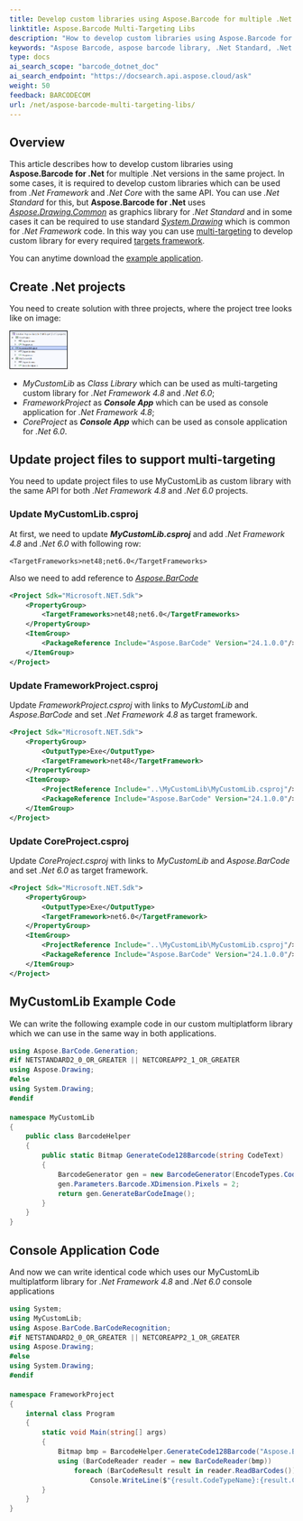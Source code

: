 ```yaml
---
title: Develop custom libraries using Aspose.Barcode for multiple .Net versions in the same project
linktitle: Aspose.Barcode Multi-Targeting Libs
description: "How to develop custom libraries using Aspose.Barcode for multiple .Net versions in the same project"
keywords: "Aspose Barcode, aspose barcode library, .Net Standard, .Net Framework, .Net Core"
type: docs
ai_search_scope: "barcode_dotnet_doc"
ai_search_endpoint: "https://docsearch.api.aspose.cloud/ask"
weight: 50
feedback: BARCODECOM
url: /net/aspose-barcode-multi-targeting-libs/
---
```

## **Overview**
This article describes how to develop custom libraries using **Aspose.Barcode for .Net** for multiple .Net versions in the same project. In some cases, it is required to develop custom libraries which can be used from *.Net Framework* and *.Net Core* with the same API. You can use *.Net Standard* for this, but **Aspose.Barcode for .Net** uses [*Aspose.Drawing.Common*](https://www.nuget.org/packages/Aspose.Drawing.Common/) as graphics library for *.Net Standard* and in some cases it can be required to use standard [*System.Drawing*](https://learn.microsoft.com/dotnet/api/system.drawing) which is common for *.Net Framework* code. In this way you can use [multi-targeting](https://learn.microsoft.com/nuget/create-packages/multiple-target-frameworks-project-file) to develop custom library for every required [targets framework](https://learn.microsoft.com/dotnet/standard/frameworks).

You can anytime download the [example application](aspose.barcode.multitarget.zip).

## **Create .Net projects**
You need to create solution with three projects, where the project tree looks like on image:

<img style="border:1px solid black;" src="three_projects.png" height="20%" width="20%" alt="Projects Tree in solution" />

- *MyCustomLib* as *Class Library* which can be used as multi-targeting custom library for *.Net Framework 4.8* and *.Net 6.0*;
- *FrameworkProject* as ***Console App*** which can be used as console application for *.Net Framework 4.8*;
- *CoreProject* as ***Console App*** which can be used as console application for *.Net 6.0*.

## **Update project files to support multi-targeting**
You need to update project files to use MyCustomLib as custom library with the same API for both *.Net Framework 4.8* and *.Net 6.0* projects.

### **Update MyCustomLib.csproj**
At first, we need to update ***MyCustomLib.csproj*** and add *.Net Framework 4.8* and *.Net 6.0* with following row:

``` text
<TargetFrameworks>net48;net6.0</TargetFrameworks>
```

Also we need to add reference to [*Aspose.BarCode*](https://www.nuget.org/packages/Aspose.BarCode/24.1.0)

``` xml
<Project Sdk="Microsoft.NET.Sdk">
	<PropertyGroup>
		<TargetFrameworks>net48;net6.0</TargetFrameworks>
	</PropertyGroup>
	<ItemGroup>
		<PackageReference Include="Aspose.BarCode" Version="24.1.0.0"/>
	</ItemGroup>
</Project>
```

### **Update FrameworkProject.csproj**
Update *FrameworkProject.csproj* with links to *MyCustomLib* and *Aspose.BarCode* and set *.Net Framework 4.8* as target framework.

``` xml
<Project Sdk="Microsoft.NET.Sdk">
	<PropertyGroup>
		<OutputType>Exe</OutputType>
		<TargetFramework>net48</TargetFramework>
	</PropertyGroup>
	<ItemGroup>
		<ProjectReference Include="..\MyCustomLib\MyCustomLib.csproj"/>
		<PackageReference Include="Aspose.BarCode" Version="24.1.0.0"/>
	</ItemGroup>
</Project>
```

### **Update CoreProject.csproj**
Update *CoreProject.csproj* with links to *MyCustomLib* and *Aspose.BarCode* and set *.Net 6.0* as target framework.

``` xml
<Project Sdk="Microsoft.NET.Sdk">
	<PropertyGroup>
		<OutputType>Exe</OutputType>
		<TargetFramework>net6.0</TargetFramework>
	</PropertyGroup>
	<ItemGroup>
		<ProjectReference Include="..\MyCustomLib\MyCustomLib.csproj"/>
		<PackageReference Include="Aspose.BarCode" Version="24.1.0.0"/>
	</ItemGroup>
</Project>
```

## MyCustomLib Example Code
We can write the following example code in our custom multiplatform library which we can use in the same way in both applications.

``` csharp
using Aspose.BarCode.Generation;
#if NETSTANDARD2_0_OR_GREATER || NETCOREAPP2_1_OR_GREATER
using Aspose.Drawing;
#else
using System.Drawing;
#endif

namespace MyCustomLib
{
    public class BarcodeHelper
    {
        public static Bitmap GenerateCode128Barcode(string CodeText)
        {
            BarcodeGenerator gen = new BarcodeGenerator(EncodeTypes.Code128, CodeText);
            gen.Parameters.Barcode.XDimension.Pixels = 2;
            return gen.GenerateBarCodeImage();
        }
    }
}
```

## Console Application Code
And now we can write identical code which uses our MyCustomLib multiplatform library for *.Net Framework 4.8* and *.Net 6.0* console applications

``` csharp
using System;
using MyCustomLib;
using Aspose.BarCode.BarCodeRecognition;
#if NETSTANDARD2_0_OR_GREATER || NETCOREAPP2_1_OR_GREATER
using Aspose.Drawing;
#else
using System.Drawing;
#endif

namespace FrameworkProject
{
    internal class Program
    {
        static void Main(string[] args)
        {
            Bitmap bmp = BarcodeHelper.GenerateCode128Barcode("Aspose.BarCode");
            using (BarCodeReader reader = new BarCodeReader(bmp))
                foreach (BarCodeResult result in reader.ReadBarCodes())
                    Console.WriteLine($"{result.CodeTypeName}:{result.CodeText}");
        }
    }
}
```
